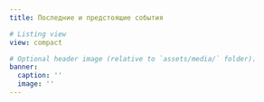 ```yaml
---
title: Последние и предстоящие события

# Listing view
view: compact

# Optional header image (relative to `assets/media/` folder).
banner:
  caption: ''
  image: ''
---
```

